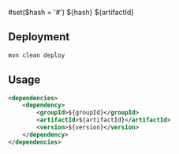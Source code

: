#set($hash = '#')
${hash} ${artifactId}

## Deployment
```bash
mvn clean deploy
```

## Usage
```xml
<dependencies>
    <dependency>
        <groupId>${groupId}</groupId>
        <artifactId>${artifactId}</artifactId>
        <version>${version}</version>
    </dependency>
</dependencies>
```